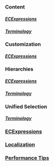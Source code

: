 ### Content
##### [ECExpressions](./content/ECExpressions.md)
##### [Terminology](./content/Terminology.md)

### Customization
##### [ECExpressions](./customization/ECExpressions.md)

### Hierarchies
##### [ECExpressions](./hierarchies/ECExpressions.md)
##### [Terminology](./hierarchies/Terminology.md)

### Unified Selection
##### [Terminology](./unified-selection/Terminology.md)

### [ECExpressions](./ECExpressions.md)
### [Localization](./Localization.md)
### [Performance Tips](./Performance.md)
